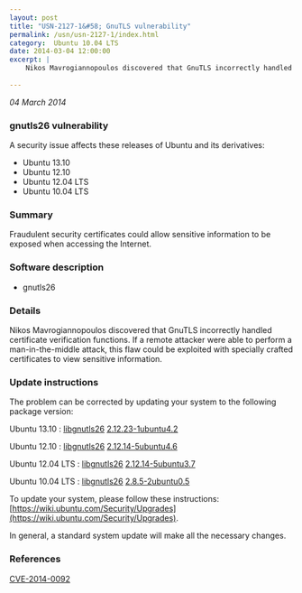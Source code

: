 ```yaml
---
layout: post
title: "USN-2127-1&#58; GnuTLS vulnerability"
permalink: /usn/usn-2127-1/index.html
category:  Ubuntu 10.04 LTS
date: 2014-03-04 12:00:00
excerpt: |
    Nikos Mavrogiannopoulos discovered that GnuTLS incorrectly handled certificate verification functions. If a remote attacker were able to perform a man-in-the-middle attack, this flaw could be exploited with specially crafted certificates to view sensitive information. 
    
--- 
```

 
 

*04 March 2014*

### gnutls26 vulnerability

A security issue affects these releases of Ubuntu and its derivatives:

* Ubuntu 13.10
* Ubuntu 12.10
* Ubuntu 12.04 LTS
* Ubuntu 10.04 LTS

### Summary

Fraudulent security certificates could allow sensitive information to be exposed when accessing the Internet.

### Software description

* gnutls26 

### Details

Nikos Mavrogiannopoulos discovered that GnuTLS incorrectly handled certificate verification functions. If a remote attacker were able to perform a man-in-the-middle attack, this flaw could be exploited with specially crafted certificates to view sensitive information. 

### Update instructions

The problem can be corrected by updating your system to the following package version:

Ubuntu 13.10
 : [libgnutls26](https://launchpad.net/ubuntu/+source/gnutls26) <span> [2.12.23-1ubuntu4.2](https://launchpad.net/ubuntu/+source/gnutls26/2.12.23-1ubuntu4.2) </span> 

Ubuntu 12.10
 : [libgnutls26](https://launchpad.net/ubuntu/+source/gnutls26) <span> [2.12.14-5ubuntu4.6](https://launchpad.net/ubuntu/+source/gnutls26/2.12.14-5ubuntu4.6) </span> 

Ubuntu 12.04 LTS
 : [libgnutls26](https://launchpad.net/ubuntu/+source/gnutls26) <span> [2.12.14-5ubuntu3.7](https://launchpad.net/ubuntu/+source/gnutls26/2.12.14-5ubuntu3.7) </span> 

Ubuntu 10.04 LTS
 : [libgnutls26](https://launchpad.net/ubuntu/+source/gnutls26) <span> [2.8.5-2ubuntu0.5](https://launchpad.net/ubuntu/+source/gnutls26/2.8.5-2ubuntu0.5) </span> 

To update your system, please follow these instructions: [https://wiki.ubuntu.com/Security/Upgrades](https://wiki.ubuntu.com/Security/Upgrades).

In general, a standard system update will make all the necessary changes. 

### References

 
 [CVE-2014-0092](http://people.ubuntu.com/~ubuntu-security/cve/CVE-2014-0092)
 

